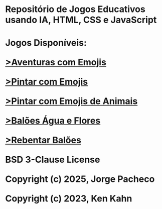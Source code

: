 <p><h1><strong>Repositório de Jogos Educativos usando IA, HTML, CSS e JavaScript</strong><h1></strong></p>
<p>Jogos Disponíveis:</p>

<p><a href="https://jopacheco.github.io/jogos/Emojis Adventures">>Aventuras com Emojis</a></p>
<p><a href="https://jopacheco.github.io/jogos/Pintar com Emojis">>Pintar com Emojis</a></p>
<p><a href="https://jopacheco.github.io/jogos/Pintar com Emojis Animais">>Pintar com Emojis de Animais</a></p>
<p><a href="https://jopacheco.github.io/jogos/Water Balloon Flowers">>Balões Água e Flores</a></p>
<p><a href="https://jopacheco.github.io/jogos/PopupBalloons">>Rebentar Balões</a></p>


BSD 3-Clause License
<p>Copyright (c) 2025, Jorge Pacheco</p>
Copyright (c) 2023, Ken Kahn



